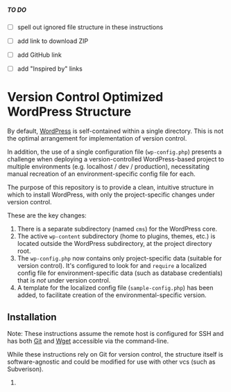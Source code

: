 ##### TO DO
 - [ ] spell out ignored file structure in these instructions
 - [ ] add link to download ZIP
 - [ ] add GitHub link
 - [ ] add "Inspired by" links


Version Control Optimized WordPress Structure
=============================================

By default, [WordPress](https://wordpress.org/) is self-contained within a single directory. This is not the optimal arrangement for implementation of version control.

In addition, the use of a single configuration file (`wp-config.php`) presents a challenge when deploying a version-controlled WordPress-based project to multiple environments (e.g. localhost / dev / production), necessitating manual recreation of an environment-specific config file for each.

The purpose of this repository is to provide a clean, intuitive structure in which to install WordPress, with only the project-specific changes under version control.

These are the key changes:
 1. There is a separate subdirectory (named `cms`) for the WordPress core.
 2. The active `wp-content` subdirectory (home to plugins, themes, etc.) is located outside the WordPress subdirectory, at the project directory root.
 3. The `wp-config.php` now contains only project-specific data (suitable for version control). It's configured to look for and `require` a localized config file for environment-specific data (such as database credentials) that is *not* under version control.
 4. A template for the localized config file (`sample-config.php`) has been added, to facilitate creation of the environmental-specific version.

Installation
------------

Note: These instructions assume the remote host is configured for SSH and has both [Git](http://www.git-scm.com/) and [Wget](https://www.gnu.org/software/wget/) accessible via the command-line.

While these instructions rely on Git for version control, the structure itself is software-agnostic and could be modified for use with other vcs (such as Subverison).

1. 
